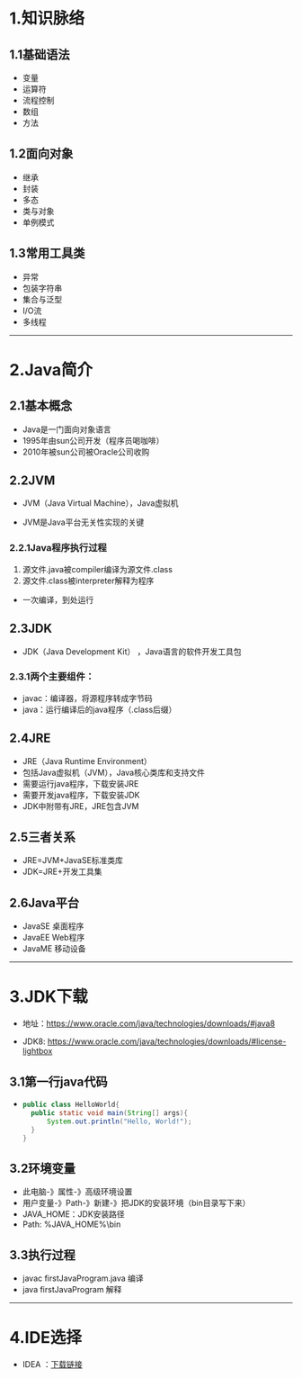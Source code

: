 # 1.知识脉络
## 1.1基础语法

  - 变量
  - 运算符
  - 流程控制
  - 数组
  - 方法

## 1.2面向对象

  - 继承
  - 封装
  - 多态
  - 类与对象
  - 单例模式

## 1.3常用工具类

- 异常
- 包装字符串
- 集合与泛型
- I/O流
- 多线程

-----



# 2.Java简介

## 2.1基本概念

- Java是一门面向对象语言
- 1995年由sun公司开发（程序员喝咖啡）
- 2010年被sun公司被Oracle公司收购

## 2.2JVM

- JVM（Java Virtual Machine），Java虚拟机

- JVM是Java平台无关性实现的关键

### 2.2.1Java程序执行过程

1. 源文件.java被compiler编译为源文件.class
2. 源文件.class被interpreter解释为程序

- 一次编译，到处运行

## 2.3JDK

- JDK（Java Development Kit） ，Java语言的软件开发工具包

### 2.3.1两个主要组件：

- javac：编译器，将源程序转成字节码
- java：运行编译后的java程序（.class后缀）
## 2.4JRE

- JRE（Java Runtime Environment）
- 包括Java虚拟机（JVM），Java核心类库和支持文件
- 需要运行java程序，下载安装JRE
- 需要开发java程序，下载安装JDK
- JDK中附带有JRE，JRE包含JVM

## 2.5三者关系

- JRE=JVM+JavaSE标准类库
- JDK=JRE+开发工具集

## 2.6Java平台

- JavaSE 桌面程序
- JavaEE Web程序
- JavaME 移动设备

----



# 3.JDK下载

- 地址：https://www.oracle.com/java/technologies/downloads/#java8

- JDK8: https://www.oracle.com/java/technologies/downloads/#license-lightbox

## 3.1第一行java代码

- ```java
  public class HelloWorld{
  	public static void main(String[] args){
  		System.out.println("Hello, World!");
  	}
  }
  ```

## 3.2环境变量

- 此电脑-》属性-》高级环境设置
- 用户变量-》Path-》新建-》把JDK的安装环境（bin目录写下来）
- JAVA_HOME：JDK安装路径
- Path: %JAVA_HOME%\bin

## 3.3执行过程

- javac firstJavaProgram.java 编译
- java firstJavaProgram 解释

---

# 4.IDE选择

- IDEA ：[下载链接](https://www.jetbrains.com/idea/download/#section=windows)


